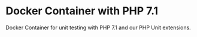 # Docker Container with PHP 7.1

Docker Container for unit testing with PHP 7.1 and our PHP Unit extensions.
